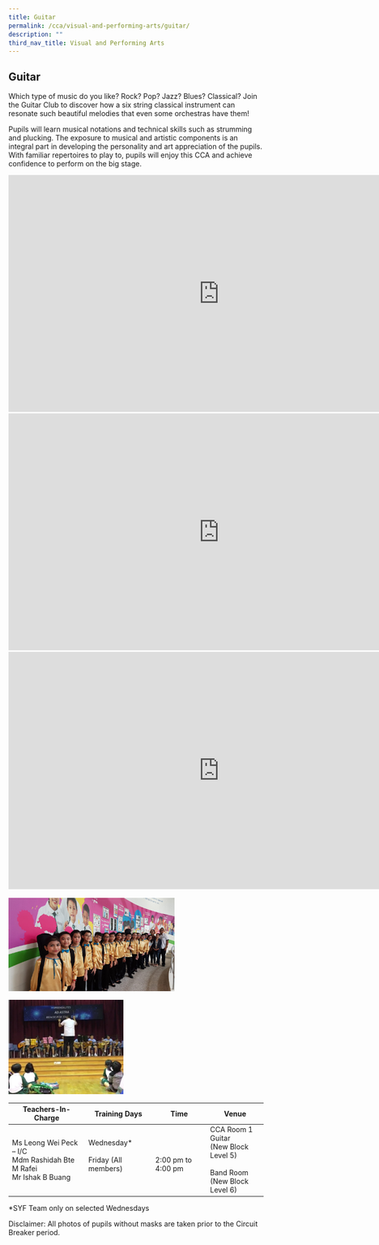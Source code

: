 ```yaml
---
title: Guitar
permalink: /cca/visual-and-performing-arts/guitar/
description: ""
third_nav_title: Visual and Performing Arts
---
```

## **Guitar**

Which type of music do you like? Rock? Pop? Jazz? Blues? Classical? Join the Guitar Club to discover how a six string classical instrument can resonate such beautiful melodies that even some orchestras have them!

  

Pupils will learn musical notations and technical skills such as strumming and plucking. The exposure to musical and artistic components is an integral part in developing the personality and art appreciation of the pupils. With familiar repertoires to play to, pupils will enjoy this CCA and achieve confidence to perform on the big stage.

<iframe width="831" height="467" src="https://www.youtube.com/embed/QDehpSCd0pc" title="GDPS 2022 Guitar Orchestra CCA" frameborder="0" allow="accelerometer; autoplay; clipboard-write; encrypted-media; gyroscope; picture-in-picture" allowfullscreen></iframe>

<iframe width="831" height="467" src="https://www.youtube.com/embed/zJ5OTQhZPlo" title="2021 Guitar Ensemble CCA Publicity - Smiling Stroll" frameborder="0" allow="accelerometer; autoplay; clipboard-write; encrypted-media; gyroscope; picture-in-picture" allowfullscreen></iframe>


<iframe width="832" height="468" src="https://www.youtube.com/embed/fAWM7EXsQ_k" title="GDPS 2020 SYF Out Of This World" frameborder="0" allow="accelerometer; autoplay; clipboard-write; encrypted-media; gyroscope; picture-in-picture" allowfullscreen></iframe>




<img src="/images/CCA/Guitar%201.jpeg"  
     style="width:65%">

<img src="/images/CCA/Guitar%202.jpeg"  
     style="width:45%">



<table>
<thead>
  <tr>
    <th>Teachers-In-Charge</th>
    <th>Training Days</th>
    <th>Time</th>
    <th>Venue</th>
  </tr>
</thead>
<tbody>
  <tr>
    <td>Ms Leong Wei Peck – I/C<br>Mdm Rashidah Bte M Rafei<br>Mr Ishak B Buang</td>
    <td>Wednesday*<br><br>Friday (All members)<br><br></td>
    <td><br>2:00 pm to 4:00 pm<br></td>
    <td>CCA Room 1 Guitar<br>(New Block Level 5)<br><br>Band Room<br>(New Block Level 6)</td>
  </tr>
</tbody>
</table>


\*SYF Team only on selected Wednesdays

  

Disclaimer: All photos of pupils without masks are taken prior to the Circuit Breaker period.